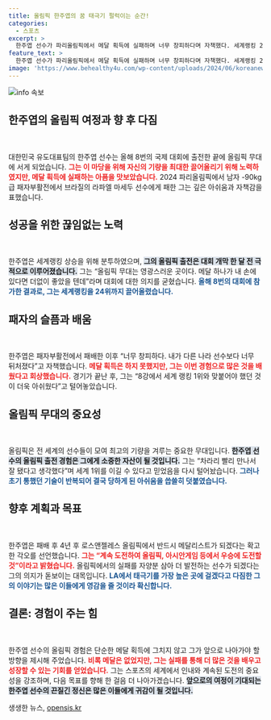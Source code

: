 ```yaml
---
title: 올림픽 한주엽의 꿈 태극기 펄럭이는 순간!
categories:
  - 스포츠
excerpt: >
  한주엽 선수가 파리올림픽에서 메달 획득에 실패하며 너무 창피하다며 자책했다. 세계랭킹 24위로, 긴 여정을 걸쳐 올림픽 무대에 섰지만 패자부활전에서 아쉬운 패배를 경험했다. 그는 앞으로의 도전을 다짐하며 다시 일어설 계획이다.
feature_text: >
  한주엽 선수가 파리올림픽에서 메달 획득에 실패하며 너무 창피하다며 자책했다. 세계랭킹 24위로, 긴 여정을 걸쳐 올림픽 무대에 섰지만 패자부활전에서 아쉬운 패배를 경험했다. 그는 앞으로의 도전을 다짐하며 다시 일어설 계획이다.
image: 'https://www.behealthy4u.com/wp-content/uploads/2024/06/koreanews.jpg'
---
```


<p><img src="https://www.behealthy4u.com/wp-content/uploads/2024/06/koreanews.jpg" alt="info 속보" /></p>

<h2 data-ke-size="size26">한주엽의 올림픽 여정과 향 후 다짐</h2>

<p data-ke-size="size16">&nbsp;</p>

<p>대한민국 유도대표팀의 한주엽 선수는 올해 8번의 국제 대회에 출전한 끝에 올림픽 무대에 서게 되었습니다. <b><span style="color: #ee2323;">그는 이 마당을 위해 자신의 기량을 최대한 끌어올리기 위해 노력하였지만, 메달 획득에 실패하는 아픔을 맛보았습니다.</span></b> 2024 파리올림픽에서 남자 -90kg급 패자부활전에서 브라질의 라파엘 마세두 선수에게 패한 그는 깊은 아쉬움과 자책감을 표했습니다.</p>

<h2 data-ke-size="size26">성공을 위한 끊임없는 노력</h2>

<p data-ke-size="size16">&nbsp;</p>

<p>한주엽은 세계랭킹 상승을 위해 분투하였으며, <b><span style="background-color: #21538527;">그의 올림픽 출전은 대회 개막 한 달 전 극적으로 이루어졌습니다.</span></b> 그는 “올림픽 무대는 영광스러운 곳이다. 메달 하나가 내 손에 있다면 더없이 좋았을 텐데”라며 대회에 대한 의지를 굳혔습니다. <b><span style="color: #1a5490;">올해 8번의 대회에 참가한 결과로, 그는 세계랭킹을 24위까지 끌어올렸습니다.</span></b></p>

<h2 data-ke-size="size26">패자의 슬픔과 배움</h2>

<p data-ke-size="size16">&nbsp;</p>

<p>한주엽은 패자부활전에서 패배한 이후 “너무 창피하다. 내가 다른 나라 선수보다 너무 뒤처졌다”고 자책했습니다. <b><span style="color: #ee2323;">메달 획득은 하지 못했지만, 그는 이번 경험으로 많은 것을 배웠다고 회상했습니다.</span></b> 경기가 끝난 후, 그는 “8강에서 세계 랭킹 1위와 맞붙어야 했던 것이 더욱 아쉬웠다”고 털어놓았습니다.</p>

<h2 data-ke-size="size26">올림픽 무대의 중요성</h2>

<p data-ke-size="size16">&nbsp;</p>

<p>올림픽은 전 세계의 선수들이 모여 최고의 기량을 겨루는 중요한 무대입니다. <b><span style="background-color: #21538527;">한주엽 선수의 올림픽 출전 경험은 그에게 소중한 자산이 될 것입니다.</span></b> 그는 “차라리 빨리 만나서 잘 됐다고 생각했다”며 세계 1위를 이길 수 있다고 믿었음을 다시 털어놨습니다. <b><span style="color: #1a5490;">그러나 초기 통했던 기술이 반복되어 결국 당하게 된 아쉬움을 씁쓸히 덧붙였습니다.</span></b></p>

<h2 data-ke-size="size26">향후 계획과 목표</h2>

<p data-ke-size="size16">&nbsp;</p>

<p>한주엽은 패배 후 4년 후 로스앤젤레스 올림픽에서 반드시 메달리스트가 되겠다는 확고한 각오를 선언했습니다. <b><span style="color: #ee2323;">그는 “계속 도전하여 올림픽, 아시안게임 등에서 우승에 도전할 것”이라고 밝혔습니다.</span></b> 올림픽에서의 실패를 자양분 삼아 더 발전하는 선수가 되겠다는 그의 의지가 돋보이는 대목입니다. <b><span style="color: #1a5490;">LA에서 태극기를 가장 높은 곳에 걸겠다고 다짐한 그의 이야기는 많은 이들에게 영감을 줄 것이라 확신합니다.</span></b></p>

<h2 data-ke-size="size26">결론: 경험이 주는 힘</h2>

<p data-ke-size="size16">&nbsp;</p>

<p>한주엽 선수의 올림픽 경험은 단순한 메달 획득에 그치지 않고 그가 앞으로 나아가야 할 방향을 제시해 주었습니다. <b><span style="color: #ee2323;">비록 메달은 없었지만, 그는 실패를 통해 더 많은 것을 배우고 성장할 수 있는 기회를 얻었습니다.</span></b> 그는 스포츠의 세계에서 인내와 계속된 도전의 중요성을 강조하며, 다음 목표를 향해 한 걸음 더 나아가겠습니다. <b><span style="background-color: #21538527;">앞으로의 여정이 기대되는 한주엽 선수의 끈질긴 정신은 많은 이들에게 귀감이 될 것입니다.</span></b></p>
생생한 뉴스, <a href="https://opensis.kr" rel="dofollow">opensis.kr</a>


